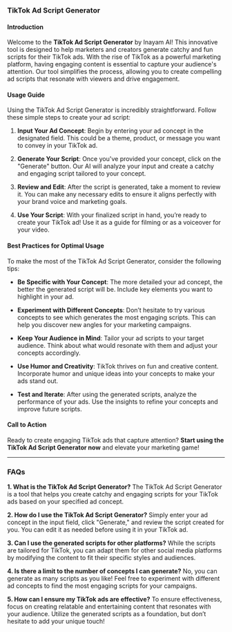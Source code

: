 ### TikTok Ad Script Generator

#### Introduction
Welcome to the **TikTok Ad Script Generator** by Inayam AI! This innovative tool is designed to help marketers and creators generate catchy and fun scripts for their TikTok ads. With the rise of TikTok as a powerful marketing platform, having engaging content is essential to capture your audience's attention. Our tool simplifies the process, allowing you to create compelling ad scripts that resonate with viewers and drive engagement.

#### Usage Guide
Using the TikTok Ad Script Generator is incredibly straightforward. Follow these simple steps to create your ad script:

1. **Input Your Ad Concept**: Begin by entering your ad concept in the designated field. This could be a theme, product, or message you want to convey in your TikTok ad.
   
2. **Generate Your Script**: Once you've provided your concept, click on the "Generate" button. Our AI will analyze your input and create a catchy and engaging script tailored to your concept.

3. **Review and Edit**: After the script is generated, take a moment to review it. You can make any necessary edits to ensure it aligns perfectly with your brand voice and marketing goals.

4. **Use Your Script**: With your finalized script in hand, you’re ready to create your TikTok ad! Use it as a guide for filming or as a voiceover for your video.

#### Best Practices for Optimal Usage
To make the most of the TikTok Ad Script Generator, consider the following tips:

- **Be Specific with Your Concept**: The more detailed your ad concept, the better the generated script will be. Include key elements you want to highlight in your ad.
  
- **Experiment with Different Concepts**: Don’t hesitate to try various concepts to see which generates the most engaging scripts. This can help you discover new angles for your marketing campaigns.

- **Keep Your Audience in Mind**: Tailor your ad scripts to your target audience. Think about what would resonate with them and adjust your concepts accordingly.

- **Use Humor and Creativity**: TikTok thrives on fun and creative content. Incorporate humor and unique ideas into your concepts to make your ads stand out.

- **Test and Iterate**: After using the generated scripts, analyze the performance of your ads. Use the insights to refine your concepts and improve future scripts.

#### Call to Action
Ready to create engaging TikTok ads that capture attention? **Start using the TikTok Ad Script Generator now** and elevate your marketing game!

---

### FAQs

**1. What is the TikTok Ad Script Generator?**
The TikTok Ad Script Generator is a tool that helps you create catchy and engaging scripts for your TikTok ads based on your specified ad concept.

**2. How do I use the TikTok Ad Script Generator?**
Simply enter your ad concept in the input field, click "Generate," and review the script created for you. You can edit it as needed before using it in your TikTok ad.

**3. Can I use the generated scripts for other platforms?**
While the scripts are tailored for TikTok, you can adapt them for other social media platforms by modifying the content to fit their specific styles and audiences.

**4. Is there a limit to the number of concepts I can generate?**
No, you can generate as many scripts as you like! Feel free to experiment with different ad concepts to find the most engaging scripts for your campaigns.

**5. How can I ensure my TikTok ads are effective?**
To ensure effectiveness, focus on creating relatable and entertaining content that resonates with your audience. Utilize the generated scripts as a foundation, but don’t hesitate to add your unique touch!